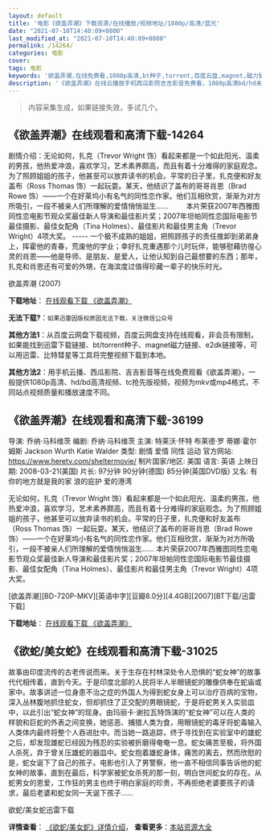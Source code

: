 ```yaml
---
layout: default
title: '电影《欲盖弄潮》下载资源/在线播放/视频地址/1080p/高清/蓝光'
date: "2021-07-10T14:40:09+0800"
last_modified_at: "2021-07-10T14:40:09+0800"
permalink: /14264/
categories: 电影
cover:
tags: 电影
keywords: '欲盖弄潮,在线免费看,1080p高清,bt种子,torrent,百度云盘,magnet,磁力链,迅雷下载资源'
description: '《欲盖弄潮》在线云播放手机西瓜影院吉吉影音免费看，1080p高清bd/hd未删减完整版和tc抢先枪版，mkv/mp4格式，附带bt/torrent种子、magnet/磁力链、百度云盘、网盘资源迅雷下载链接'
---
```


>内容采集生成，如果链接失效，多试几个。


## 《欲盖弄潮》在线观看和高清下载-14264

剧情介绍：无论如何，扎克（Trevor Wright 饰）看起来都是一个如此阳光、温柔的男孩，他热爱冲浪，喜欢学习，艺术素养颇高，而且有着十分难得的家庭观念。为了照顾姐姐的孩子，他甚至可以放弃读书的机会。平常的日子里，扎克便和好友盖布（Ross Thomas 饰）一起玩耍。某天，他结识了盖布的哥哥肖恩（Brad Rowe 饰）——一个在好莱坞小有名气的同性恋作家。他们互相欣赏，渐渐为对方所吸引，一段不被亲人们所理解的爱情悄悄滋生……  　　本片荣获2007年西雅图同性恋电影节观众奖最佳新人导演和最佳影片奖；2007年坦帕同性恋国际电影节最佳摄影、最佳女配角（Tina Holmes）、最佳影片和最佳男主角（Trevor Wright）4项大奖。 ----- 一个极不成熟的姐姐，把照顾孩子的责任推卸到弟弟身上，挥霍他的青春，荒废他的学业；幸好扎克重遇那个儿时玩伴，能够慰藉彷徨心灵的肖恩——他是导师、是朋友、是爱人，让他认知到自己最想要的东西；那年，扎克和肖恩还有可爱的外甥，在海滨度过值得珍藏一辈子的快乐时光。


欲盖弄潮 (2007)

**下载地址**： [在线观看下载 《欲盖弄潮》](https://www.btbtdy.me/btdy/dy5324.html) 


**无法下载?**：`如果迅雷因版权原因无法下载，关注微信公众号 `

**其他方法1**：从百度云网盘下载视频，百度云网盘支持在线观看，非会员有限制，如果能找到迅雷下载链接、bt/torrent种子、magnet磁力链接、e2dk链接等，可以用迅雷、比特彗星等工具将完整视频下载到本地。

**其他方法2**：用手机云播、西瓜影院、吉吉影音等在线免费观看《欲盖弄潮》，一般提供1080p高清、hd/bd高清视频、tc抢先版视频，视频为mkv或mp4格式，不同站点视频质量和播放速度不同。


## 《欲盖弄潮》在线观看和高清下载-36199

导演: 乔纳·马科维茨 编剧: 乔纳·马科维茨 主演: 特莱沃·怀特 布莱德·罗 蒂娜·霍尔姆斯 Jackson Wurth Katie Walder 类型: 剧情 爱情 同性 运动 官方网站: https://www.heretv.com/sheltermovie/ 制片国家/地区: 美国 语言: 英语 上映日期: 2008-03-21(美国) 片长: 97分钟 90分钟(德国) 85分钟(英国DVD版) 又名: 有你的地方就是我的家 浪的庇护 爱的港湾

无论如何，扎克（Trevor Wright 饰）看起来都是一个如此阳光、温柔的男孩，他热爱冲浪，喜欢学习，艺术素养颇高，而且有着十分难得的家庭观念。为了照顾姐姐的孩子，他甚至可以放弃读书的机会。平常的日子里，扎克便和好友盖布（Ross Thomas 饰）一起玩耍。某天，他结识了盖布的哥哥肖恩（Brad Rowe 饰）——一个在好莱坞小有名气的同性恋作家。他们互相欣赏，渐渐为对方所吸引，一段不被亲人们所理解的爱情悄悄滋生…… 本片荣获2007年西雅图同性恋电影节观众奖最佳新人导演和最佳影片奖；2007年坦帕同性恋国际电影节最佳摄影、最佳女配角（Tina Holmes）、最佳影片和最佳男主角（Trevor Wright）4项大奖。


[欲盖弄潮][BD-720P-MKV][英语中字][豆瓣8.0分][4.4GB][2007][BT下载/迅雷下载]

**下载地址**： [在线观看下载 《欲盖弄潮》](https://www.btdx8.com/torrent/shelter_2007.html) 


## 《欲蛇/美女蛇》在线观看和高清下载-31025

故事由印度流传的古老传说而来。关于生存在村林深处令人恐惧的&ldquo;蛇女神&rdquo;的故事代代相传着，直到今天。于是印度北部的人民将半人半眼镜蛇的雕像供奉在蛇庙或家中。故事讲述一位身患不治之症的外国人为得到蛇女身上可以治疗百病的宝物，深入丛林腹地抓住蛇女，但却抓住了正交配的男眼镜蛇，于是将蛇男关入实验皿中，以此引出&ldquo;蛇女神&rdquo;的现身。由玛丽卡&middot;谢拉瓦特饰演的&ldquo;蛇女神&rdquo;可以在人类的样貌和巨蛇的外表之间变换，她惩恶、捕猎人类为食，用眼镜蛇的毒牙将蛇毒输入人类体内最终将整个人吞进肚中。而当她一路追踪，终于寻找到在实验室中的雄蛇之后，却发现雄蛇已经因为残忍的实验被折磨得奄奄一息。蛇女痛苦至极，将外国人杀死，弃于曾关压雄蛇的器皿中。蛇女抱着雄蛇身体，痛苦的离去，然而欣慰的是，蛇女诞下了自己的孩子。电影也引入了男警察，他一直不相信同事告诉他的蛇女神的故事，直到在最后，科学家被蛇女杀死的那一刻，明白世间蛇女的存在。从蛇男女的恩爱，工作狂的男主也终于明白家庭的珍贵，不再拒绝老婆要孩子的请求，最后老婆和蛇女同一天诞下孩子&hellip;…


欲蛇/美女蛇迅雷下载

**详情查看**： [《欲蛇/美女蛇》详情介绍](/movie/31025/)， **查看更多**：[本站资源大全](/movie/t/all/)

